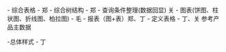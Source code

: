 \- 综合表格 - 郑
\- 综合树结构 - 郑
\- 查询条件整理(数据回显) 关
\- 图表(饼图、柱状图、折线图、柏拉图) - 毛
\- 报表（图+表）郑、丁
\- 定义表格 - 丁、关 参考产品主数据

-总体样式 - 丁

